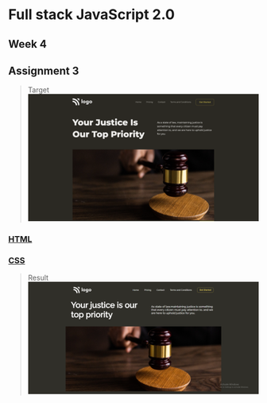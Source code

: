# Full stack JavaScript 2.0

## Week 4

## Assignment 3

>Target
![](./output.png)

###  [HTML](./index.html)
### [CSS](./style.css)

>Result
![](./result.PNG)